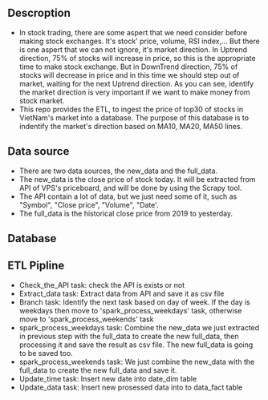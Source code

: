 ## Descroption
* In stock trading, there are some aspert that we need consider before making stock exchanges. It's stock' price, volume, RSI index,... But there is one aspert that we can not ignore, it's market direction. In Uptrend direction, 75% of stocks will increase in price, so this is the appropriate time to make stock exchange. But in DownTrend direction, 75% of stocks will decrease in price and in this time we should step out of market, waiting for the next Uptrend direction. As you can see, identify the market direction is very important if we want to make money from stock market.
* This repo provides the ETL, to ingest the price of top30 of stocks in VietNam's market into a database. The purpose of this database is to indentify the market's direction based on MA10, MA20, MA50 lines. 
## Data source
* There are two data sources, the new_data and the full_data. 
* The new_data is the close price of stock today. It will be extracted from API of VPS's priceboard, and will be done by using the Scrapy tool.
* The API contain a lot of data, but we just need some of it, such as "Symbol", "Close price", "Volume", "Date'.
* The full_data is the historical close price from 2019 to yesterday. 
## Database

## ETL Pipline

* Check_the_API task: check the API is exists or not
* Extract_data task: Extract data from API and save it as csv file
* Branch task: Identify the next task based on day of week. If the day is weekdays then move to 'spark_process_weekdays' task, otherwise move to 'spark_process_weekends' task
* spark_process_weekdays task: Combine the new_data we just extracted in previous step with the full_data to create the new full_data, then processing it and save the result as csv file. The new full_data is going to be saved too.
* spark_process_weekends task: We just combine the new_data with the full_data to create the new full_data and save it.
* Update_time task: Insert new date into date_dim table
* Update_data task: Insert new prosessed data into to data_fact table

 

